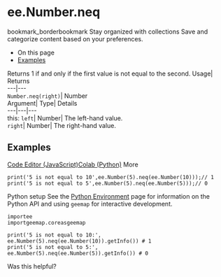  
#  ee.Number.neq 
bookmark_borderbookmark Stay organized with collections  Save and categorize content based on your preferences.
  * On this page
  * [Examples](https://developers.google.com/earth-engine/apidocs/ee-number-neq#examples)


Returns 1 if and only if the first value is not equal to the second. 
Usage| Returns  
---|---  
`Number.neq(right)`| Number  
Argument| Type| Details  
---|---|---  
this: `left`| Number| The left-hand value.  
`right`| Number| The right-hand value.  
## Examples
[Code Editor (JavaScript)](https://developers.google.com/earth-engine/apidocs/ee-number-neq#code-editor-javascript-sample)[Colab (Python)](https://developers.google.com/earth-engine/apidocs/ee-number-neq#colab-python-sample) More
```
print('5 is not equal to 10',ee.Number(5).neq(ee.Number(10)));// 1
print('5 is not equal to 5',ee.Number(5).neq(ee.Number(5)));// 0
```
Python setup
See the [ Python Environment](https://developers.google.com/earth-engine/guides/python_install) page for information on the Python API and using `geemap` for interactive development.
```
importee
importgeemap.coreasgeemap
```
```
print('5 is not equal to 10:', ee.Number(5).neq(ee.Number(10)).getInfo()) # 1
print('5 is not equal to 5:', ee.Number(5).neq(ee.Number(5)).getInfo()) # 0
```

Was this helpful?
